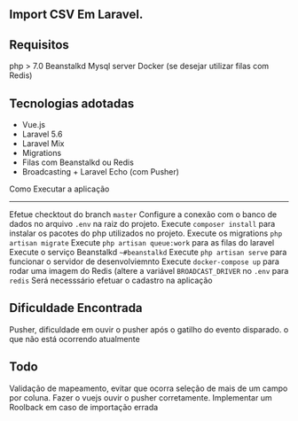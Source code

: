 
## Import CSV Em Laravel.

Requisitos
--
php > 7.0
Beanstalkd
Mysql server
Docker (se desejar utilizar filas com Redis)


Tecnologias adotadas
--
* Vue.js
* Laravel 5.6
* Laravel Mix
* Migrations
* Filas com Beanstalkd ou Redis
* Broadcasting + Laravel Echo (com Pusher)

Como Executar a aplicação

---
Efetue checktout do branch `master`
Configure a conexão com o banco de dados no arquivo `.env` na raiz do projeto.
Execute `composer install` para instalar os pacotes do php utilizados no projeto.
Execute os migrations `php artisan migrate`
Execute `php artisan queue:work` para as filas do laravel
Execute o serviço Beanstalkd `~#beanstalkd`
Execute `php artisan serve` para funcionar o servidor de desenvolviemnto
Execute `docker-compose up` para rodar uma imagem do Redis (altere a variável `BROADCAST_DRIVER` no `.env` para `redis`
Será necesssário efetuar o cadastro na aplicação



Dificuldade Encontrada
--
Pusher, dificuldade em ouvir o pusher após o gatilho do evento disparado. o que não está ocorrendo atualmente



Todo
---
Validação de mapeamento, evitar que ocorra seleção de mais de um campo por coluna.
Fazer o vuejs ouvir o pusher corretamente.
Implementar um Roolback em caso de importação errada







